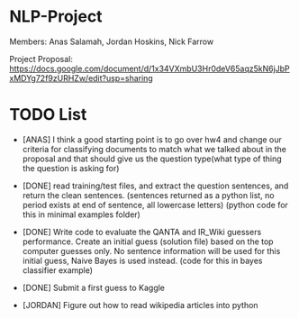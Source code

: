 NLP-Project
===========
Members: Anas Salamah, Jordan Hoskins, Nick Farrow

Project Proposal: https://docs.google.com/document/d/1x34VXmbU3Hr0deV65aqz5kN6jJbPxMDYg72f9zURHZw/edit?usp=sharing

TODO List
===========

* [ANAS] I think a good starting point is to go over hw4 and change our criteria for classifying documents to match what we talked about in the proposal and that should give us the question type(what type of thing the question is asking for)

* [DONE] read training/test files, and extract the question sentences, and return the clean sentences.
(sentences returned as a python list, no period exists at end of sentence, all lowercase letters)
(python code for this in minimal examples folder)

* [DONE] Write code to evaluate the QANTA and IR_Wiki guessers performance.
Create an initial guess (solution file) based on the top computer guesses only.
No sentence information will be used for this initial guess, Naive Bayes is used instead.
(code for this in bayes classifier example)

* [DONE] Submit a first guess to Kaggle

* [JORDAN] Figure out how to read wikipedia articles into python

